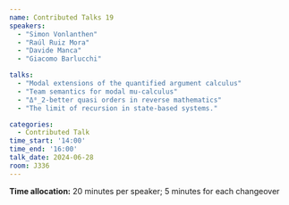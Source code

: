 ```yaml
---
name: Contributed Talks 19
speakers: 
  - "Simon Vonlanthen"
  - "Raúl Ruiz Mora"
  - "Davide Manca"
  - "Giacomo Barlucchi"

talks: 
  - "Modal extensions of the quantified argument calculus"
  - "Team semantics for modal mu-calculus"
  - "Δ⁰_2-better quasi orders in reverse mathematics"
  - "The limit of recursion in state-based systems."

categories:
  - Contributed Talk
time_start: '14:00'
time_end: '16:00'
talk_date: 2024-06-28
room: J336
---
```

**Time allocation:** 20 minutes per speaker; 5 minutes for each changeover
